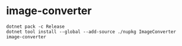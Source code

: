 # image-converter

```
dotnet pack -c Release
dotnet tool install --global --add-source ./nupkg ImageConverter
image-converter
```
